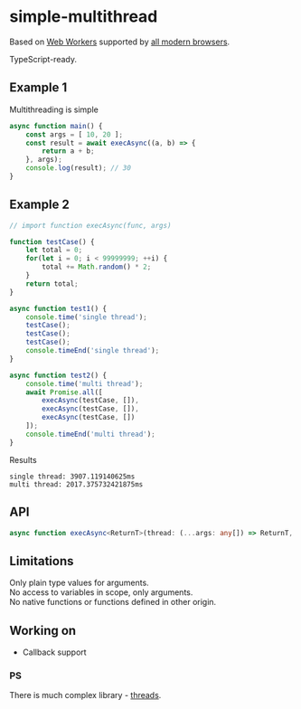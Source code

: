 # simple-multithread

Based on [Web Workers](https://developer.mozilla.org/en-US/docs/Web/API/Web_Workers_API/Using_web_workers) supported by [all modern browsers](https://caniuse.com/#feat=webworkers).

TypeScript-ready.

## Example 1

Multithreading is simple

```js
async function main() {
    const args = [ 10, 20 ];
    const result = await execAsync((a, b) => {
        return a + b;
    }, args);
    console.log(result); // 30
}
```

## Example 2

```js
// import function execAsync(func, args)

function testCase() {
	let total = 0;
	for(let i = 0; i < 99999999; ++i) {
		total += Math.random() * 2;
    }
	return total;
}

async function test1() {
	console.time('single thread');
	testCase();
	testCase();
	testCase();
	console.timeEnd('single thread');
}

async function test2() {
	console.time('multi thread');
	await Promise.all([
		execAsync(testCase, []),
		execAsync(testCase, []),
		execAsync(testCase, [])
	]);
	console.timeEnd('multi thread');
}
```

Results

```
single thread: 3907.119140625ms
multi thread: 2017.375732421875ms
```

## API

```ts
async function execAsync<ReturnT>(thread: (...args: any[]) => ReturnT, args: any[]): Promise<ReturnT>;
```

## Limitations

Only plain type values for arguments.  
No access to variables in scope, only arguments.  
No native functions or functions defined in other origin.

## Working on

* Callback support

### PS

There is much complex library - [threads](https://www.npmjs.com/package/threads).